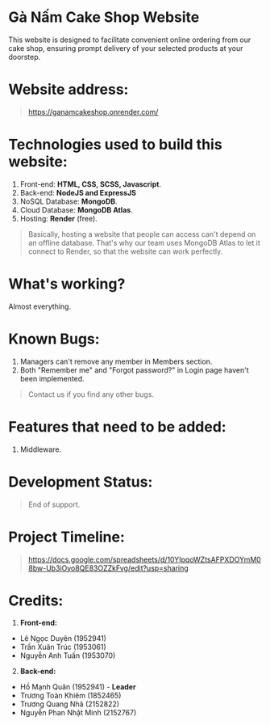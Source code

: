 # Gà Nấm Cake Shop Website
This website is designed to facilitate convenient online ordering from our cake shop, ensuring prompt delivery of your selected products at your doorstep.

# Website address:
> https://ganamcakeshop.onrender.com/

# Technologies used to build this website:
1. Front-end: <b>HTML, CSS, SCSS, Javascript</b>.
2. Back-end: <b>NodeJS and ExpressJS</b>
3. NoSQL Database: <b>MongoDB</b>.
4. Cloud Database: <b>MongoDB Atlas</b>.
5. Hosting: <b>Render</b> (free).

> Basically, hosting a website that people can access can't depend on an offline database. That's why our team uses MongoDB Atlas to let it connect to Render, so that the website can work perfectly.

# What's working?
Almost everything.

# Known Bugs:
1. Managers can't remove any member in Members section.
2. Both "Remember me" and "Forgot password?" in Login page haven't been implemented.

> Contact us if you find any other bugs.

# Features that need to be added:
1. Middleware.

# Development Status:
> End of support.

# Project Timeline:
> https://docs.google.com/spreadsheets/d/10YIpqoWZtsAFPXDOYmM08bw-Ub3iOyo8QE83OZZkFvg/edit?usp=sharing

# Credits:
1. <b>Front-end:</b>
  - Lê Ngọc Duyên (1952941)
  - Trần Xuân Trúc (1953061)
  - Nguyễn Anh Tuấn (1953070)
2. <b>Back-end:</b>
  - Hồ Mạnh Quân (1952941) - <b>Leader</b>
  - Trương Toàn Khiêm (1852465)
  - Trương Quang Nhã (2152822)
  - Nguyễn Phan Nhật Minh (2152767)
